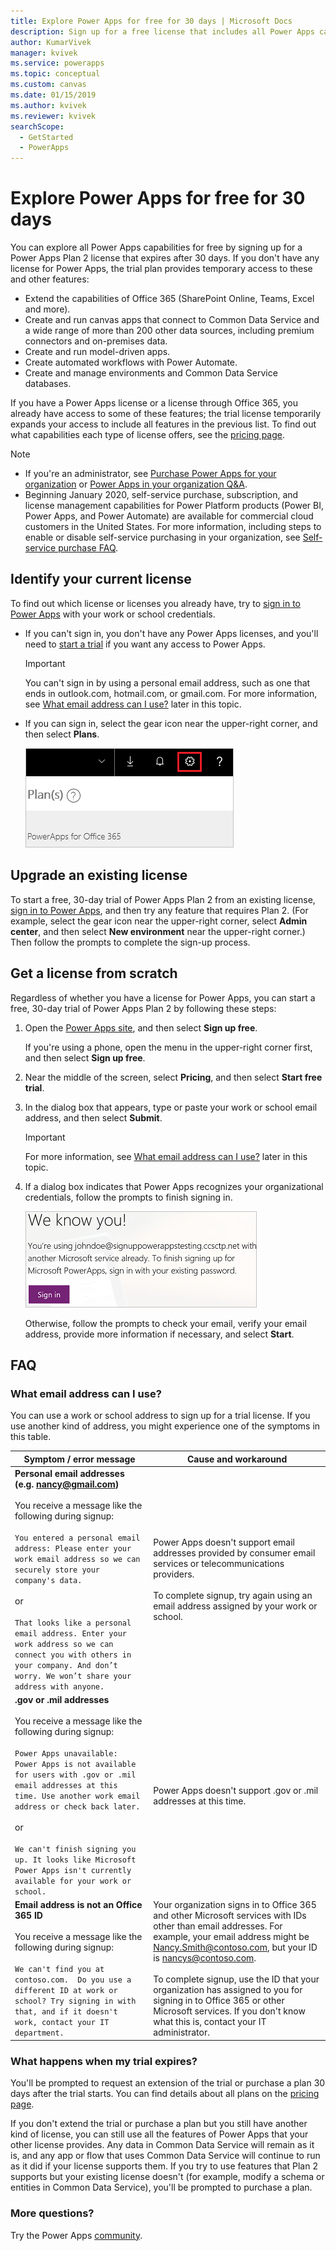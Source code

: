 ```yaml
---
title: Explore Power Apps for free for 30 days | Microsoft Docs
description: Sign up for a free license that includes all Power Apps capabilities and expires after 30 days.
author: KumarVivek
manager: kvivek
ms.service: powerapps
ms.topic: conceptual
ms.custom: canvas
ms.date: 01/15/2019
ms.author: kvivek
ms.reviewer: kvivek
searchScope:
  - GetStarted
  - PowerApps
---
```

# Explore Power Apps for free for 30 days

You can explore all Power Apps capabilities for free by signing up for a Power Apps Plan 2 license that expires after 30 days. If you don't have any license for Power Apps, the trial plan provides temporary access to these and other features:

- Extend the capabilities of Office 365 (SharePoint Online, Teams, Excel and more).
- Create and run canvas apps that connect to Common Data Service and a wide range of more than 200 other data sources, including premium connectors and on-premises data.
- Create and run model-driven apps.
- Create automated workflows with Power Automate.
- Create and manage environments and Common Data Service databases.

If you have a Power Apps license or a license through Office 365, you already have access to some of these features; the trial license temporarily expands your access to include all features in the previous list. To find out what capabilities each type of license offers, see the [pricing page](https://powerapps.microsoft.com/pricing/).

> [!NOTE]
> - If you're an administrator, see [Purchase Power Apps for your organization](../administrator/signup-for-powerapps-admin.md) or [Power Apps in your organization Q&A](../administrator/signup-question-and-answer.md).
> - Beginning January 2020, self-service purchase, subscription, and license management capabilities for Power Platform products (Power BI, Power Apps, and Power Automate) are available for commercial cloud customers in the United States. For more information, including steps to enable or disable self-service purchasing in your organization, see [Self-service purchase FAQ](https://docs.microsoft.com/microsoft-365/commerce/subscriptions/self-service-purchase-faq?view=o365-worldwide).

## Identify your current license

To find out which license or licenses you already have, try to [sign in to Power Apps](https://make.powerapps.com?utm_source=padocs&utm_medium=linkinadoc&utm_campaign=referralsfromdoc) with your work or school credentials.

- If you can't sign in, you don't have any Power Apps licenses, and you'll need to [start a trial](#get-a-license-from-scratch) if you want any access to Power Apps.

    > [!IMPORTANT]
    > You can't sign in by using a personal email address, such as one that ends in outlook.com, hotmail.com, or gmail.com. For more information, see [What email address can I use?](#what-email-address-can-i-use) later in this topic.

- If you can sign in, select the gear icon near the upper-right corner, and then select **Plans**.

    ![Gear icon](./media/signup-for-powerapps/gear-icon.png)

## Upgrade an existing license

To start a free, 30-day trial of Power Apps Plan 2 from an existing license, [sign in to Power Apps](https://make.powerapps.com?utm_source=padocs&utm_medium=linkinadoc&utm_campaign=referralsfromdoc), and then try any feature that requires Plan 2. (For example, select the gear icon near the upper-right corner, select **Admin center**, and then select **New environment** near the upper-right corner.) Then follow the prompts to complete the sign-up process.

## Get a license from scratch

Regardless of whether you have a license for Power Apps, you can start a free, 30-day trial of Power Apps Plan 2 by following these steps:

1. Open the [Power Apps site](https://powerapps.microsoft.com), and then select **Sign up free**.

    If you're using a phone, open the menu in the upper-right corner first, and then select **Sign up free**.

1. Near the middle of the screen, select **Pricing**, and then select **Start free trial**.

1. In the dialog box that appears, type or paste your work or school email address, and then select **Submit**.

    > [!IMPORTANT]
    > For more information, see [What email address can I use?](#what-email-address-can-i-use) later in this topic.

1. If a dialog box indicates that Power Apps recognizes your organizational credentials, follow the prompts to finish signing in.

    ![Sign in with work account](./media/signup-for-powerapps/we-know-you.png)

    Otherwise, follow the prompts to check your email, verify your email address, provide more information if necessary, and select **Start**.

## FAQ

### What email address can I use?

You can use a work or school address to sign up for a trial license. If you use another kind of address, you might experience one of the symptoms in this table.


|                                                                                                                                                                                                                             Symptom / error message                                                                                                                                                                                                                             |                                                                                                                                                                                                     Cause and workaround                                                                                                                                                                                                      |
|---------------------------------------------------------------------------------------------------------------------------------------------------------------------------------------------------------------------------------------------------------------------------------------------------------------------------------------------------------------------------------------------------------------------------------------------------------------------------------|-------------------------------------------------------------------------------------------------------------------------------------------------------------------------------------------------------------------------------------------------------------------------------------------------------------------------------------------------------------------------------------------------------------------------------|
| <strong>Personal email addresses (e.g. nancy@gmail.com)</strong> <br> <br> You receive a message like the following during signup: <br> <br> `You entered a personal email address: Please enter your work email address so we can securely store your company's data.` <br> <br> or <br> <br> `That looks like a personal email address. Enter your work address so we can connect you with others in your company. And don’t worry. We won’t share your address with anyone.` |                                                                                                        Power Apps doesn't support email addresses provided by consumer email services or telecommunications providers. <br> <br> To complete signup, try again using an email address assigned by your work or school.                                                                                                        |
|                             **.gov or .mil addresses** <br> <br> You receive a message like the following during signup: <br> <br> `Power Apps unavailable: Power Apps is not available for users with .gov or .mil email addresses at this time. Use another work email address or check back later.` <br> <br> or <br> <br> `We can't finish signing you up. It looks like Microsoft Power Apps isn't currently available for your work or school.`                              |                                                                                                                                                                                Power Apps doesn't support .gov or .mil addresses at this time.                                                                                                                                                                                |
|                                                                                             **Email address is not an Office 365 ID** <br> <br>  You receive a message like the following during signup: <br> <br> `We can't find you at contoso.com.  Do you use a different ID at work or school? Try signing in with that, and if it doesn't work, contact your IT department.`                                                                                              | Your organization signs in to Office 365 and other Microsoft services with IDs other than email addresses. For example, your email address might be Nancy.Smith@contoso.com, but your ID is nancys@contoso.com. <br> <br> To complete signup, use the ID that your organization has assigned to you for signing in to Office 365 or other Microsoft services.  If you don't know what this is, contact your IT administrator. |

<!--
### When will my trial license expire?

To determine when your trial license will expire, select the gear icon near the upper-right corner of the [Power Apps site](https://make.powerapps.com?utm_source=padocs&utm_medium=linkinadoc&utm_campaign=referralsfromdoc), and then select **Plan(s)**.
-->

### What happens when my trial expires?

You'll be prompted to request an extension of the trial or purchase a plan 30 days after the trial starts. You can find details about all plans on the [pricing page](https://powerapps.microsoft.com/pricing/).

If you don't extend the trial or purchase a plan but you still have another kind of license, you can still use all the features of Power Apps that your other license provides. Any data in Common Data Service will remain as it is, and any app or flow that uses Common Data Service will continue to run as it did if your license supports them. If you try to use features that Plan 2 supports but your existing license doesn't (for example, modify a schema or entities in Common Data Service), you'll be prompted to purchase a plan.

### More questions?

Try the Power Apps [community](https://community.powerapps.com).
